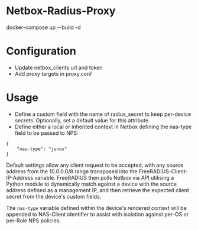 # Netbox-Radius-Proxy
docker-compose up --build -d

# Configuration
- Update netbox_clients url and token
- Add proxy targets in proxy.conf

# Usage
- Define a custom field with the name of radius_secret to keep per-device secrets. Optionally, set a default value for this attribute.
- Define either a local or inherited context in Netbox defining the nas-type field to be passed to NPS:
```
{
    "nas-type": "junos"
}
```

Default settings allow any client request to be accepted, with any source address from the 10.0.0.0/8 range transposed into the FreeRADIUS-Client-IP-Address variable. FreeRADIUS then polls Netbox via API utilising a Python module to dynamically match against a device with the source address defined as a management IP, and then retrieve the expected client secret from the device's custom fields.

The `nas-type` variable defined within the device's rendered context will be appended to NAS-Client identifier to assist with isolation against per-OS or per-Role NPS policies.
